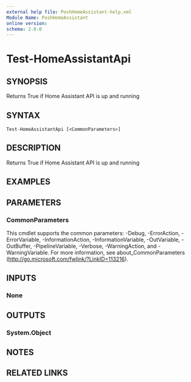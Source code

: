 ```yaml
---
external help file: PoshHomeAssistant-help.xml
Module Name: PoshHomeAssistant
online version:
schema: 2.0.0
---
```


# Test-HomeAssistantApi

## SYNOPSIS
Returns True if Home Assistant API is up and running

## SYNTAX

```
Test-HomeAssistantApi [<CommonParameters>]
```

## DESCRIPTION
Returns True if Home Assistant API is up and running

## EXAMPLES

## PARAMETERS

### CommonParameters
This cmdlet supports the common parameters: -Debug, -ErrorAction, -ErrorVariable, -InformationAction, -InformationVariable, -OutVariable, -OutBuffer, -PipelineVariable, -Verbose, -WarningAction, and -WarningVariable. For more information, see about_CommonParameters (http://go.microsoft.com/fwlink/?LinkID=113216).

## INPUTS

### None

## OUTPUTS

### System.Object

## NOTES

## RELATED LINKS
